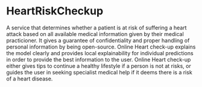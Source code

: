 # HeartRiskCheckup

A service that determines whether a patient is at risk of suffering a heart attack based on all available medical information given by their medical practicioner. It gives a guarantee of confidentiality and proper handling of personal information by being open-source. Online Heart check-up explains the model clearly and provides local explainability for individual predictions in order to provide the best information to the user. Online Heart check-up either gives tips to continue a healthy lifestyle if a person is not at risks, or guides the user in seeking specialist medical help if it deems there is a risk of a heart disease.

